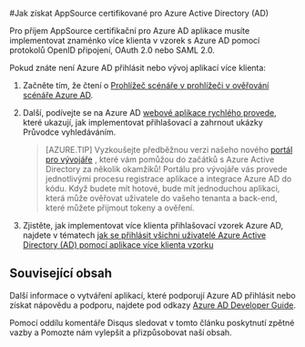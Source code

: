 <properties
   pageTitle="Jak získat AppSource certifikované pro službu Azure Active Directory | Microsoft Azure"
   description="Podrobnosti o tom, jak získat aplikaci AppSource certifikované pro službu Azure Active Directory."
   services="active-directory"
   documentationCenter=""
   authors="skwan"
   manager="mbaldwin"
   editor=""/>

<tags
   ms.service="active-directory"
   ms.devlang="na"
   ms.topic="article"
   ms.tgt_pltfrm="na"
   ms.workload="identity"
   ms.date="10/28/2016"
   ms.author="skwan;bryanla"/>

#<a name="how-to-get-appsource-certified-for-azure-active-directory-ad"></a>Jak získat AppSource certifikované pro Azure Active Directory (AD) 

Pro příjem AppSource certifikační pro Azure AD aplikace musíte implementovat znaménko více klienta v vzorek s Azure AD pomocí protokolů OpenID připojení, OAuth 2.0 nebo SAML 2.0. 

Pokud znáte není Azure AD přihlásit nebo vývoj aplikací více klienta:

1. Začněte tím, že čtení o [Prohlížeč scénáře v prohlížeči v ověřování scénáře Azure AD][AAD-Auth-Scenarios-Browser-To-WebApp].  
2. Další, podívejte se na Azure AD [webové aplikace rychlého provede][AAD-QuickStart-Web-Apps], které ukazují, jak implementovat přihlašovací a zahrnout ukázky Průvodce vyhledáváním. 

    > [AZURE.TIP] Vyzkoušejte předběžnou verzi našeho nového [portál pro vývojáře](https://identity.microsoft.com/Docs/Web) , které vám pomůžou do začátků s Azure Active Directory za několik okamžiků!  Portálu pro vývojáře vás provede jednotlivými procesu registrace aplikace a integrace Azure AD do kódu.  Když budete mít hotové, bude mít jednoduchou aplikaci, která může ověřovat uživatele do vašeho tenanta a back-end, které můžete přijmout tokeny a ověření.

3. Zjistěte, jak implementovat více klienta přihlašovací vzorek Azure AD, najdete v tématech [jak se přihlásit všichni uživatelé Azure Active Directory (AD) pomocí aplikace více klienta vzorku][AAD-Howto-Multitenant-Overview]

## <a name="related-content"></a>Související obsah
Další informace o vytváření aplikací, které podporují Azure AD přihlásit nebo získat nápovědu a podporu, najdete pod odkazy [Azure AD Developer Guide][AAD-Dev-Guide].

Pomocí oddílu komentáře Disqus sledovat v tomto článku poskytnutí zpětné vazby a Pomozte nám vylepšit a přizpůsobovat naší obsah.

<!--Reference style links -->
[AAD-Auth-Scenarios]: ./active-directory-authentication-scenarios.md
[AAD-Auth-Scenarios-Browser-To-WebApp]: ./active-directory-authentication-scenarios.md#web-browser-to-web-application
[AAD-Dev-Guide]: ./active-directory-developers-guide.md
[AAD-Howto-Multitenant-Overview]: ./active-directory-devhowto-multi-tenant-overview.md
[AAD-QuickStart-Web-Apps]: ./active-directory-developers-guide.md#web-application-quick-start-guides


<!--Image references-->











